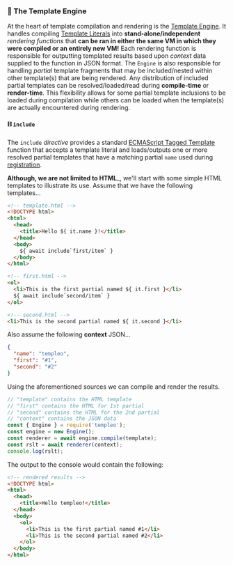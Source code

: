 ### 🚂 The Template Engine
At the heart of template compilation and rendering is the [Template Engine](module-templeo-Engine.html). It handles compiling [Template Literals](https://developer.mozilla.org/en-US/docs/Web/JavaScript/Reference/Template_literals) into __stand-alone/independent__ _rendering functions_ that __can be ran in either the same VM in which they were compiled or an entirely new VM!__ Each rendering function is responsible for outputting templated results based upon _context_ data supplied to the function in JSON format. The `Engine` is also responsible for handling _partial_ template fragments that may be included/nested within other template(s) that are being rendered. Any distribution of included partial templates can be resolved/loaded/read during __compile-time__ or __render-time__. This flexibility allows for some partial template inclusions to be loaded during compilation while others can be loaded when the template(s) are actually encountered during rendering.

#### ⛓️ `include`

The `include` _directive_ provides a standard [ECMAScript Tagged Template](https://developer.mozilla.org/en-US/docs/Web/JavaScript/Reference/Template_literals#Tagged_templates) function that accepts a template literal and loads/outputs one or more resolved partial templates that have a matching partial `name` used during [registration]().

__Although, we are not limited to HTML___, we'll start with some simple HTML templates to illustrate its use. Assume that we have the following templates...

```html
<!-- template.html -->
<!DOCTYPE html>
<html>
  <head>
    <title>Hello ${ it.name }!</title>
  </head>
  <body>
    ${ await include`first/item` }
  </body>
</html>
```

```html
<!-- first.html -->
<ol>
  <li>This is the first partial named ${ it.first }</li>
  ${ await include`second/item` }
</ol>
```

```html
<!-- second.html -->
<li>This is the second partial named ${ it.second }</li>
```

Also assume the following __context__ JSON...

```json
{
  "name": "templeo",
  "first": "#1",
  "second": "#2"
}
```

Using the aforementioned sources we can compile and render the results.

```js
// "template" contains the HTML template
// "first" contains the HTML for 1st partial
// "second" contains the HTML for the 2nd partial
// "context" contains the JSON data
const { Engine } = require('templeo');
const engine = new Engine();
const renderer = await engine.compile(template);
const rslt = await renderer(context);
console.log(rslt);
```

The output to the console would contain the following:

```html
<!-- rendered results -->
<!DOCTYPE html>
<html>
  <head>
    <title>Hello templeo!</title>
  </head>
  <body>
    <ol>
      <li>This is the first partial named #1</li>
      <li>This is the second partial named #2</li>
    </ol>
  </body>
</html>
```


